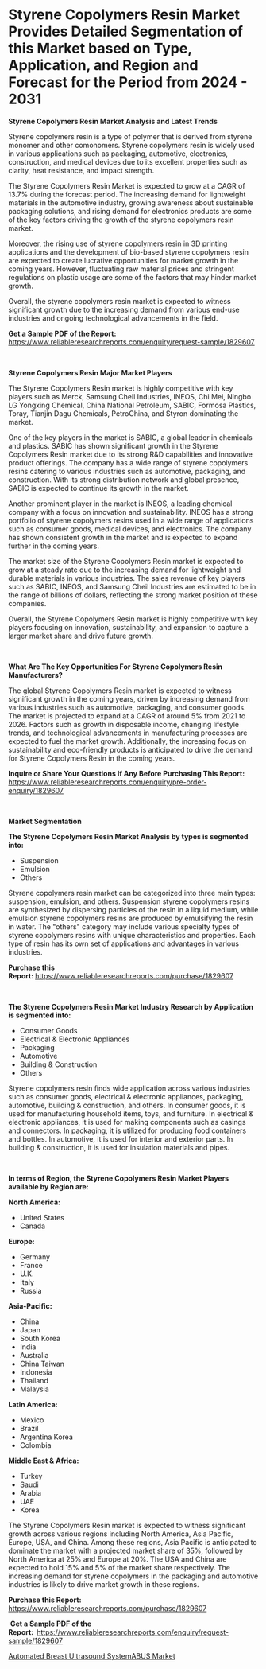 <p><h1>Styrene Copolymers Resin Market Provides Detailed Segmentation of this Market based on Type, Application, and Region and Forecast for the Period from 2024 - 2031</h1></p><p><strong>Styrene Copolymers Resin Market Analysis and Latest Trends</strong></p>
<p><p>Styrene copolymers resin is a type of polymer that is derived from styrene monomer and other comonomers. Styrene copolymers resin is widely used in various applications such as packaging, automotive, electronics, construction, and medical devices due to its excellent properties such as clarity, heat resistance, and impact strength.</p><p>The Styrene Copolymers Resin Market is expected to grow at a CAGR of 13.7% during the forecast period. The increasing demand for lightweight materials in the automotive industry, growing awareness about sustainable packaging solutions, and rising demand for electronics products are some of the key factors driving the growth of the styrene copolymers resin market.</p><p>Moreover, the rising use of styrene copolymers resin in 3D printing applications and the development of bio-based styrene copolymers resin are expected to create lucrative opportunities for market growth in the coming years. However, fluctuating raw material prices and stringent regulations on plastic usage are some of the factors that may hinder market growth.</p><p>Overall, the styrene copolymers resin market is expected to witness significant growth due to the increasing demand from various end-use industries and ongoing technological advancements in the field.</p></p>
<p><strong>Get a Sample PDF of the Report:&nbsp;</strong> <a href="https://www.reliableresearchreports.com/enquiry/request-sample/1829607">https://www.reliableresearchreports.com/enquiry/request-sample/1829607</a></p>
<p>&nbsp;</p>
<p><strong>Styrene Copolymers Resin Major Market Players</strong></p>
<p><p>The Styrene Copolymers Resin market is highly competitive with key players such as Merck, Samsung Cheil Industries, INEOS, Chi Mei, Ningbo LG Yongxing Chemical, China National Petroleum, SABIC, Formosa Plastics, Toray, Tianjin Dagu Chemicals, PetroChina, and Styron dominating the market. </p><p>One of the key players in the market is SABIC, a global leader in chemicals and plastics. SABIC has shown significant growth in the Styrene Copolymers Resin market due to its strong R&D capabilities and innovative product offerings. The company has a wide range of styrene copolymers resins catering to various industries such as automotive, packaging, and construction. With its strong distribution network and global presence, SABIC is expected to continue its growth in the market.</p><p>Another prominent player in the market is INEOS, a leading chemical company with a focus on innovation and sustainability. INEOS has a strong portfolio of styrene copolymers resins used in a wide range of applications such as consumer goods, medical devices, and electronics. The company has shown consistent growth in the market and is expected to expand further in the coming years.</p><p>The market size of the Styrene Copolymers Resin market is expected to grow at a steady rate due to the increasing demand for lightweight and durable materials in various industries. The sales revenue of key players such as SABIC, INEOS, and Samsung Cheil Industries are estimated to be in the range of billions of dollars, reflecting the strong market position of these companies.</p><p>Overall, the Styrene Copolymers Resin market is highly competitive with key players focusing on innovation, sustainability, and expansion to capture a larger market share and drive future growth.</p></p>
<p>&nbsp;</p>
<p><strong>What Are The Key Opportunities For Styrene Copolymers Resin Manufacturers?</strong></p>
<p><p>The global Styrene Copolymers Resin market is expected to witness significant growth in the coming years, driven by increasing demand from various industries such as automotive, packaging, and consumer goods. The market is projected to expand at a CAGR of around 5% from 2021 to 2026. Factors such as growth in disposable income, changing lifestyle trends, and technological advancements in manufacturing processes are expected to fuel the market growth. Additionally, the increasing focus on sustainability and eco-friendly products is anticipated to drive the demand for Styrene Copolymers Resin in the coming years.</p></p>
<p><strong>Inquire or Share Your Questions If Any Before Purchasing This Report:</strong> <a href="https://www.reliableresearchreports.com/enquiry/pre-order-enquiry/1829607">https://www.reliableresearchreports.com/enquiry/pre-order-enquiry/1829607</a></p>
<p>&nbsp;</p>
<p><strong>Market Segmentation</strong></p>
<p><strong>The Styrene Copolymers Resin Market Analysis by types is segmented into:</strong></p>
<p><ul><li>Suspension</li><li>Emulsion</li><li>Others</li></ul></p>
<p><p>Styrene copolymers resin market can be categorized into three main types: suspension, emulsion, and others. Suspension styrene copolymers resins are synthesized by dispersing particles of the resin in a liquid medium, while emulsion styrene copolymers resins are produced by emulsifying the resin in water. The "others" category may include various specialty types of styrene copolymers resins with unique characteristics and properties. Each type of resin has its own set of applications and advantages in various industries.</p></p>
<p><strong>Purchase this Report:&nbsp;</strong><a href="https://www.reliableresearchreports.com/purchase/1829607">https://www.reliableresearchreports.com/purchase/1829607</a></p>
<p>&nbsp;</p>
<p><strong>The Styrene Copolymers Resin Market Industry Research by Application is segmented into:</strong></p>
<p><ul><li>Consumer Goods</li><li>Electrical & Electronic Appliances</li><li>Packaging</li><li>Automotive</li><li>Building & Construction</li><li>Others</li></ul></p>
<p><p>Styrene copolymers resin finds wide application across various industries such as consumer goods, electrical & electronic appliances, packaging, automotive, building & construction, and others. In consumer goods, it is used for manufacturing household items, toys, and furniture. In electrical & electronic appliances, it is used for making components such as casings and connectors. In packaging, it is utilized for producing food containers and bottles. In automotive, it is used for interior and exterior parts. In building & construction, it is used for insulation materials and pipes.</p></p>
<p>&nbsp;</p>
<p><strong>In terms of Region, the Styrene Copolymers Resin Market Players available by Region are:</strong></p>
<p>
    <p> <strong> North America: </strong>
        <ul>
            <li>United States</li>
            <li>Canada</li>
        </ul>
        </p> 
    <p> <strong> Europe: </strong>
        <ul>
            <li>Germany</li>
            <li>France</li>
            <li>U.K.</li>
            <li>Italy</li>
            <li>Russia</li>
        </ul>
        </p> 
    <p> <strong> Asia-Pacific: </strong>
        <ul>
            <li>China</li>
            <li>Japan</li>
            <li>South Korea</li>
            <li>India</li>
            <li>Australia</li>
            <li>China Taiwan</li>
            <li>Indonesia</li>
            <li>Thailand</li>
            <li>Malaysia</li>
        </ul>
        </p> 
    <p> <strong> Latin America: </strong>
        <ul>
            <li>Mexico</li>
            <li>Brazil</li>
            <li>Argentina Korea</li>
            <li>Colombia</li>
        </ul>
        </p> 
    <p> <strong> Middle East & Africa: </strong>
        <ul>
            <li>Turkey</li>
            <li>Saudi</li>
            <li>Arabia</li>
            <li>UAE</li>
            <li>Korea</li>
        </ul>
    </p>
    </p>
<p><p>The Styrene Copolymers Resin market is expected to witness significant growth across various regions including North America, Asia Pacific, Europe, USA, and China. Among these regions, Asia Pacific is anticipated to dominate the market with a projected market share of 35%, followed by North America at 25% and Europe at 20%. The USA and China are expected to hold 15% and 5% of the market share respectively. The increasing demand for styrene copolymers in the packaging and automotive industries is likely to drive market growth in these regions.</p></p>
<p><strong>Purchase this Report: </strong><a href="https://www.reliableresearchreports.com/purchase/1829607">https://www.reliableresearchreports.com/purchase/1829607</a></p>
<p>&nbsp;<strong>Get a Sample PDF of the Report:&nbsp;&nbsp;</strong><a href="https://www.reliableresearchreports.com/enquiry/request-sample/1829607">https://www.reliableresearchreports.com/enquiry/request-sample/1829607</a></p>
<p><strong></strong></p>
<p><p><a href="https://full-wildebeest-80b.notion.site/Automated-Breast-Ultrasound-SystemABUS-Market-Analysis-and-Market-Size-Global-Industry-Overview-Ma-bf80cf26776846b583b25b13d712b2e6">Automated Breast Ultrasound SystemABUS Market</a></p></p>